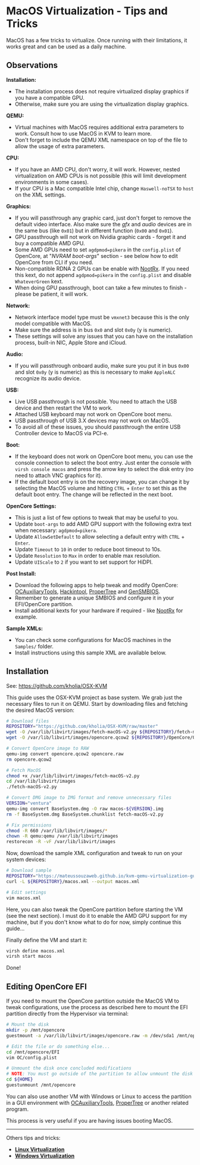 # MacOS Virtualization - Tips and Tricks

MacOS has a few tricks to virtualize. Once running with their limitations, it works great and can be used as a daily machine.

## Observations

**Installation:**

- The installation process does not require virtualized display graphics if you have a compatible GPU.
- Otherwise, make sure you are using the virtualization display graphics.

**QEMU:**

- Virtual machines with MacOS requires additional extra parameters to work. Consult how to use MacOS in KVM to learn more.
- Don't forget to include the QEMU XML namespace on top of the file to allow the usage of extra parameters.

**CPU:**

- If you have an AMD CPU, don't worry, it will work. However, nested virtualization on AMD CPUs is not possible (this will limit development environments in some cases).
- If your CPU is a Mac compatible Intel chip, change ``Haswell-noTSX`` to ``host`` on the XML settings.

**Graphics:**

- If you will passthrough any graphic card, just don't forget to remove the default video interface. Also make sure the *gfx* and *audio* devices are in the same bus (like ``0x01``) but in different function (``0x00`` and ``0x01``).
- GPU passthrough will not work on Nvidia graphic cards - forget it and buy a compatible AMD GPU.
- Some AMD GPUs need to set ``agdpmod=pikera`` in the ``config.plist`` of OpenCore, at "*NVRAM boot-args*" section - see below how to edit OpenCore from CLI if you need.
- Non-compatible RDNA 2 GPUs can be enable with [NootRx](https://github.com/ChefKissInc/NootRX). If you need this kext, do not append ``agdpmod=pikera`` in the ``config.plist`` and disable ``WhateverGreen`` kext.
- When doing GPU passthrough, boot can take a few minutes to finish - please be patient, it will work.

**Network:**

- Network interface model type must be ``vmxnet3`` because this is the only model compatible with MacOS.
- Make sure the address is in bus ``0x0`` and slot ``0x0y`` (y is numeric).
- These settings will solve any issues that you can have on the installation process, built-in NIC, Apple Store and iCloud.

**Audio:**

- If you will passthrough onboard audio, make sure you put it in bus ``0x00`` and slot ``0x0y`` (y is numeric) as this is necessary to make ``AppleALC`` recognize its audio device.

**USB:**

- Live USB passthrough is not possible. You need to attach the USB device and then restart the VM to work.
- Attached USB keyboard may not work on OpenCore boot menu.
- USB passthrough of USB 3.X devices may not work on MacOS.
- To avoid all of these issues, you should passthrough the entire USB Controller device to MacOS via PCI-e.

**Boot:**

- If the keyboard does not work on OpenCore boot menu, you can use the console connection to select the boot entry. Just enter the console with ``virsh console macos`` and press the arrow key to select the disk entry (no need to attach VNC graphics for it).
- If the default boot entry is on the recovery image, you can change it by selecting the MacOS volume and hitting ``CTRL`` + ``Enter`` to set this as the default boot entry. The change will be reflected in the next boot.

**OpenCore Settings:**

- This is just a list of few options to tweak that may be useful to you.
- Update ``boot-args`` to add AMD GPU support with the following extra text when necessary: ``agdpmod=pikera``.
- Update ``AllowSetDefault`` to allow selecting a default entry with ``CTRL`` + ``Enter``.
- Update ``Timeout`` to ``10`` in order to reduce boot timeout to 10s.
- Update ``Resolution`` to `Max` in order to enable max resolution.
- Update ``UIScale`` to ``2`` if you want to set support for HiDPI.

**Post Install:**

- Download the following apps to help tweak and modify OpenCore: [OCAuxiliaryTools](https://github.com/ic005k/OCAuxiliaryTools), [Hackintool](https://github.com/benbaker76/Hackintool), [ProperTree](https://github.com/corpnewt/ProperTree) and [GenSMBIOS](https://github.com/corpnewt/GenSMBIOS).
- Remember to generate a unique SMBIOS and configure it in your EFI/OpenCore partition.
- Install additional kexts for your hardware if required - like [NootRx](https://github.com/ChefKissInc/NootRX) for example.

**Sample XMLs:**

- You can check some configurations for MacOS machines in the ``Samples/`` folder.
- Install instructions using this sample XML are available below.

## Installation

See: <https://github.com/kholia/OSX-KVM>

This guide uses the OSX-KVM project as base system. We grab just the necessary files to run it on QEMU. Start by downloading files and fetching the desired MacOS version:

```bash
# Download files
REPOSITORY="https://github.com/kholia/OSX-KVM/raw/master"
wget -O /var/lib/libvirt/images/fetch-macOS-v2.py ${REPOSITORY}/fetch-macOS-v2.py
wget -O /var/lib/libvirt/images/opencore.qcow2 ${REPOSITORY}/OpenCore/OpenCore.qcow2

# Convert OpenCore image to RAW
qemu-img convert opencore.qcow2 opencore.raw
rm opencore.qcow2

# Fetch MacOS
chmod +x /var/lib/libvirt/images/fetch-macOS-v2.py
cd /var/lib/libvirt/images
./fetch-macOS-v2.py

# Convert DMG image to IMG format and remove unnecessary files
VERSION="ventura"
qemu-img convert BaseSystem.dmg -O raw macos-${VERSION}.img
rm -f BaseSystem.dmg BaseSystem.chunklist fetch-macOS-v2.py

# Fix permissions
chmod -R 660 /var/lib/libvirt/images/*
chown -R qemu:qemu /var/lib/libvirt/images
restorecon -R -vF /var/lib/libvirt/images
```

Now, download the sample XML configuration and tweak to run on your system devices:

```bash
# Download sample
REPOSITORY="https://mateussouzaweb.github.io/kvm-qemu-virtualization-guide/Samples"
curl -L ${REPOSITORY}/macos.xml --output macos.xml

# Edit settings
vim macos.xml
```

Here, you can also tweak the OpenCore partition before starting the VM (see the next section). I must do it to enable the AMD GPU support for my machine, but if you don't know what to do for now, simply continue this guide...

Finally define the VM and start it:

```bash
virsh define macos.xml
virsh start macos
```

Done!

## Editing OpenCore EFI

If you need to mount the OpenCore partition outside the MacOS VM to tweak configurations, use the process as described here to mount the EFI partition directly from the Hypervisor via terminal:

```bash
# Mount the disk
mkdir -p /mnt/opencore
guestmount -a /var/lib/libvirt/images/opencore.raw -m /dev/sda1 /mnt/opencore

# Edit the file or do something else...
cd /mnt/opencore/EFI
vim OC/config.plist

# Unmount the disk once concluded modifications
# NOTE: You must go outside of the partition to allow unmount the disk
cd ${HOME}
guestunmount /mnt/opencore
```

You can also use another VM with Windows or Linux to access the partition in a GUI environment with [OCAuxiliaryTools](https://github.com/ic005k/OCAuxiliaryTools), [ProperTree](https://github.com/corpnewt/ProperTree) or another related program. 

This process is very useful if you are having issues booting MacOS.

----

Others tips and tricks:

- **[Linux Virtualization](06%20-%20Linux%20Virtualization.md)**
- **[Windows Virtualization](07%20-%20Windows%20Virtualization.md)**
